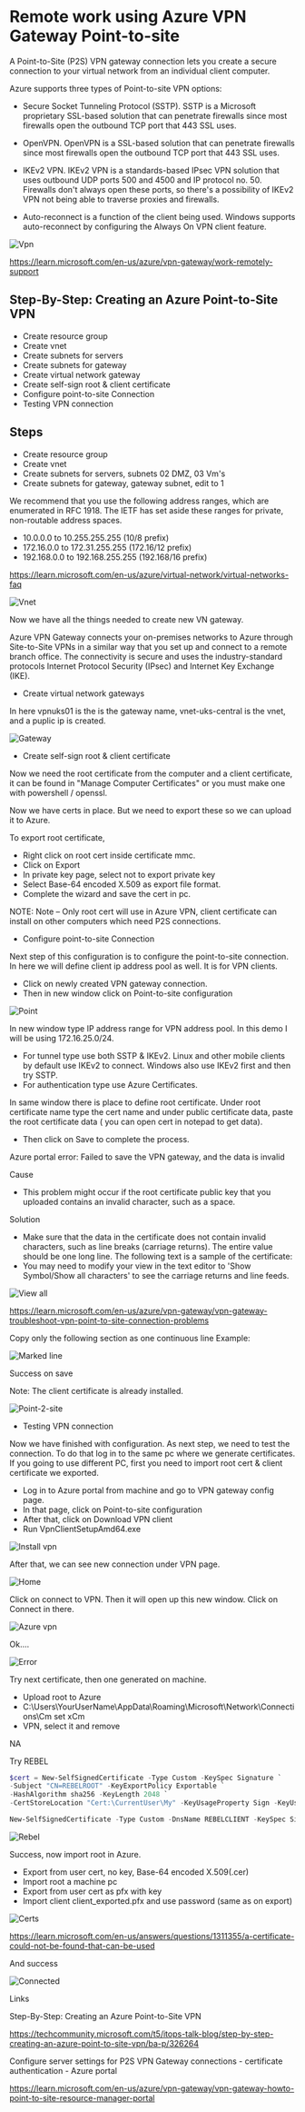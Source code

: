 # Remote work using Azure VPN Gateway Point-to-site

A Point-to-Site (P2S) VPN gateway connection lets you create a secure connection to your virtual network from an individual client computer.

Azure supports three types of Point-to-site VPN options:

* Secure Socket Tunneling Protocol (SSTP). SSTP is a Microsoft proprietary SSL-based solution that can penetrate firewalls since most firewalls open the outbound TCP port that 443 SSL uses.
* OpenVPN. OpenVPN is a SSL-based solution that can penetrate firewalls since most firewalls open the outbound TCP port that 443 SSL uses.
* IKEv2 VPN. IKEv2 VPN is a standards-based IPsec VPN solution that uses outbound UDP ports 500 and 4500 and IP protocol no. 50. Firewalls don't always open these ports, so there's a possibility of IKEv2 VPN not being able to traverse proxies and firewalls.

* Auto-reconnect is a function of the client being used. Windows supports auto-reconnect by configuring the Always On VPN client feature.

![Vpn ](https://github.com/spawnmarvel/quickguides/blob/main/security-VPN/images/vpn.jpg)

https://learn.microsoft.com/en-us/azure/vpn-gateway/work-remotely-support

## Step-By-Step: Creating an Azure Point-to-Site VPN

* Create resource group
* Create vnet
* Create subnets for servers
* Create subnets for gateway
* Create virtual network gateway
* Create self-sign root & client certificate
* Configure point-to-site Connection
* Testing VPN connection

## Steps

* Create resource group
* Create vnet
* Create subnets for servers, subnets 02 DMZ, 03 Vm's
* Create subnets for gateway, gateway subnet, edit to 1

We recommend that you use the following address ranges, which are enumerated in RFC 1918. The IETF has set aside these ranges for private, non-routable address spaces.

* 10.0.0.0 to 10.255.255.255 (10/8 prefix)
* 172.16.0.0 to 172.31.255.255 (172.16/12 prefix)
* 192.168.0.0 to 192.168.255.255 (192.168/16 prefix)

https://learn.microsoft.com/en-us/azure/virtual-network/virtual-networks-faq

![Vnet ](https://github.com/spawnmarvel/quickguides/blob/main/security-VPN/images/vnet.jpg)


Now we have all the things needed to create new VN gateway. 

Azure VPN Gateway connects your on-premises networks to Azure through Site-to-Site VPNs in a similar way that you set up and connect to a remote branch office. The connectivity is secure and uses the industry-standard protocols Internet Protocol Security (IPsec) and Internet Key Exchange (IKE).

* Create virtual network gateways

In here vpnuks01 is the is the gateway name, vnet-uks-central is the vnet, and a puplic ip is created.

![Gateway ](https://github.com/spawnmarvel/quickguides/blob/main/security-VPN/images/gateway.jpg)

* Create self-sign root & client certificate

Now we need the root certificate from the computer and a client certificate, it can be found in "Manage Computer Certificates" or you must make one with powershell / openssl.

Now we have certs in place. But we need to export these so we can upload it to Azure.

To export root certificate,
* Right click on root cert inside certificate mmc.
* Click on Export
* In private key page, select not to export private key
* Select Base-64 encoded X.509 as export file format.
* Complete the wizard and save the cert in pc.

NOTE: Note – Only root cert will use in Azure VPN, client certificate can install on other computers which need P2S connections.

* Configure point-to-site Connection

Next step of this configuration is to configure the point-to-site connection. In here we will define client ip address pool as well. It is for VPN clients.
* Click on newly created VPN gateway connection.
* Then in new window click on Point-to-site configuration

![Point ](https://github.com/spawnmarvel/quickguides/blob/main/security-VPN/images/point.jpg)

In new window type IP address range for VPN address pool. In this demo I will be using 172.16.25.0/24. 
* For tunnel type use both SSTP & IKEv2. Linux and other mobile clients by default use IKEv2 to connect. Windows also use IKEv2 first and then try SSTP. 
* For authentication type use Azure Certificates.

In same window there is place to define root certificate. Under root certificate name type the cert name and under public certificate data, paste the root certificate data ( you can open cert in notepad to get data).
* Then click on Save to complete the process.

Azure portal error: Failed to save the VPN gateway, and the data is invalid

Cause
* This problem might occur if the root certificate public key that you uploaded contains an invalid character, such as a space.

Solution
* Make sure that the data in the certificate does not contain invalid characters, such as line breaks (carriage returns). The entire value should be one long line. The following text is a sample of the certificate:
* You may need to modify your view in the text editor to 'Show Symbol/Show all characters' to see the carriage returns and line feeds.

![View all ](https://github.com/spawnmarvel/quickguides/blob/main/security-VPN/images/viewall.jpg)

https://learn.microsoft.com/en-us/azure/vpn-gateway/vpn-gateway-troubleshoot-vpn-point-to-site-connection-problems

Copy only the following section as one continuous line Example:

![Marked line ](https://github.com/spawnmarvel/quickguides/blob/main/security-VPN/images/markedline.jpg)

Success on save

Note: The client certificate is already installed.


![Point-2-site ](https://github.com/spawnmarvel/quickguides/blob/main/security-VPN/images/point2site2.jpg)


* Testing VPN connection

Now we have finished with configuration. As next step, we need to test the connection. To do that log in to the same pc where we generate certificates. If you going to use different PC, first you need to import root cert & client certificate we exported.

* Log in to Azure portal from machine and go to VPN gateway config page.
* In that page, click on Point-to-site configuration
* After that, click on Download VPN client
* Run VpnClientSetupAmd64.exe

![Install vpn ](https://github.com/spawnmarvel/quickguides/blob/main/security-VPN/images/installvpn.jpg)

After that, we can see new connection under VPN page.

![Home ](https://github.com/spawnmarvel/quickguides/blob/main/security-VPN/images/home.jpg)

Click on connect to VPN. Then it will open up this new window. Click on Connect in there.

![Azure vpn ](https://github.com/spawnmarvel/quickguides/blob/main/security-VPN/images/azurevpn.jpg)

Ok....

![Error ](https://github.com/spawnmarvel/quickguides/blob/main/security-VPN/images/error.jpg)

Try next certificate, then one generated on machine.
* Upload root to Azure
* C:\Users\YourUserName\AppData\Roaming\Microsoft\Network\Connections\Cm set xCm
* VPN, select it and remove

NA

Try REBEL

```ps1
$cert = New-SelfSignedCertificate -Type Custom -KeySpec Signature `
-Subject "CN=REBELROOT" -KeyExportPolicy Exportable `
-HashAlgorithm sha256 -KeyLength 2048 `
-CertStoreLocation "Cert:\CurrentUser\My" -KeyUsageProperty Sign -KeyUsage CertSign

New-SelfSignedCertificate -Type Custom -DnsName REBELCLIENT -KeySpec Signature -Subject "CN=REBELCLIENT" -KeyExportPolicy Exportable -HashAlgorithm sha256 -KeyLength 2048 -CertStoreLocation "Cert:\CurrentUser\My" -Signer $cert -TextExtension @("2.5.29.37={text}1.3.6.1.5.5.7.3.2")
```
![Rebel ](https://github.com/spawnmarvel/quickguides/blob/main/security-VPN/images/rebel.jpg)

Success, now import root in Azure.
* Export from user cert, no key, Base-64 encoded X.509(.cer)
* Import root a machine pc
* Export from user cert as pfx with key
* Import client client_exported.pfx and use password (same as on export)

![Certs ](https://github.com/spawnmarvel/quickguides/blob/main/security-VPN/images/certs.jpg)

https://learn.microsoft.com/en-us/answers/questions/1311355/a-certificate-could-not-be-found-that-can-be-used

And success

![Connected ](https://github.com/spawnmarvel/quickguides/blob/main/security-VPN/images/connected.jpg)


Links

Step-By-Step: Creating an Azure Point-to-Site VPN

https://techcommunity.microsoft.com/t5/itops-talk-blog/step-by-step-creating-an-azure-point-to-site-vpn/ba-p/326264

Configure server settings for P2S VPN Gateway connections - certificate authentication - Azure portal

https://learn.microsoft.com/en-us/azure/vpn-gateway/vpn-gateway-howto-point-to-site-resource-manager-portal
